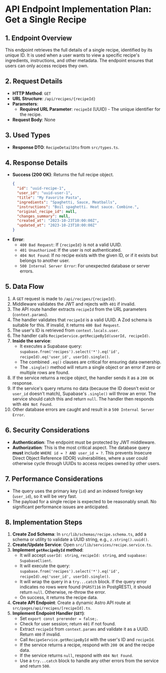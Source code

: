 # API Endpoint Implementation Plan: Get a Single Recipe

## 1. Endpoint Overview
This endpoint retrieves the full details of a single recipe, identified by its unique ID. It is used when a user wants to view a specific recipe's ingredients, instructions, and other metadata. The endpoint ensures that users can only access recipes they own.

## 2. Request Details
- **HTTP Method**: `GET`
- **URL Structure**: `/api/recipes/{recipeId}`
- **Parameters**:
  - **Required URL Parameter**: `recipeId` (UUID) - The unique identifier for the recipe.
- **Request Body**: None

## 3. Used Types
- **Response DTO**: `RecipeDetailDto` from `src/types.ts`.

## 4. Response Details
- **Success (200 OK)**: Returns the full recipe object.
  ```json
  {
    "id": "uuid-recipe-1",
    "user_id": "uuid-user-1",
    "title": "My Favorite Pasta",
    "ingredients": "Spaghetti, Sauce, Meatballs",
    "instructions": "Boil spaghetti. Heat sauce. Combine.",
    "original_recipe_id": null,
    "changes_summary": null,
    "created_at": "2023-10-23T10:00:00Z",
    "updated_at": "2023-10-23T10:00:00Z"
  }
  ```
- **Error**:
  - `400 Bad Request`: If `{recipeId}` is not a valid UUID.
  - `401 Unauthorized`: If the user is not authenticated.
  - `404 Not Found`: If no recipe exists with the given ID, or if it exists but belongs to another user.
  - `500 Internal Server Error`: For unexpected database or server errors.

## 5. Data Flow
1. A `GET` request is made to `/api/recipes/{recipeId}`.
2. Middleware validates the JWT and rejects with `401` if invalid.
3. The API route handler extracts `recipeId` from the URL parameters (`context.params`).
4. The handler validates that `recipeId` is a valid UUID. A Zod schema is suitable for this. If invalid, it returns `400 Bad Request`.
5. The user's ID is retrieved from `context.locals.user`.
6. The handler calls `RecipeService.getRecipeById(userId, recipeId)`.
7. **Inside the service**:
   - It executes a Supabase query: `supabase.from('recipes').select('*').eq('id', recipeId).eq('user_id', userId).single()`.
   - The combined `.eq()` clauses are critical for ensuring data ownership.
   - The `.single()` method will return a single object or an error if zero or multiple rows are found.
8. If the service returns a recipe object, the handler sends it as a `200 OK` response.
9. If the service's query returns no data (because the ID doesn't exist or `user_id` doesn't match), Supabase's `.single()` will throw an error. The service should catch this and return `null`. The handler then responds with `404 Not Found`.
10. Other database errors are caught and result in a `500 Internal Server Error`.

## 6. Security Considerations
- **Authentication**: The endpoint must be protected by JWT middleware.
- **Authorization**: This is the most critical aspect. The database query **must** include `WHERE id = ? AND user_id = ?`. This prevents Insecure Direct Object Reference (IDOR) vulnerabilities, where a user could otherwise cycle through UUIDs to access recipes owned by other users.

## 7. Performance Considerations
- The query uses the primary key (`id`) and an indexed foreign key (`user_id`), so it will be very fast.
- The payload for a single recipe is expected to be reasonably small. No significant performance issues are anticipated.

## 8. Implementation Steps
1. **Create Zod Schema**: In `src/lib/schemas/recipe.schema.ts`, add a schema or utility to validate a UUID string, e.g., `z.string().uuid()`.
2. **Create/Update Service**: Open `src/lib/services/recipe.service.ts`.
3. **Implement `getRecipeById` method**:
   - It will accept `userId: string`, `recipeId: string`, and `supabase: SupabaseClient`.
   - It will execute the query: `supabase.from('recipes').select('*').eq('id', recipeId).eq('user_id', userId).single()`.
   - It will wrap the query in a `try...catch` block. If the query error indicates no rows were found (`PGRST116` in PostgREST), it should return `null`. Otherwise, re-throw the error.
   - On success, it returns the recipe data.
4. **Create API Endpoint**: Create a dynamic Astro API route at `src/pages/api/recipes/[recipeId].ts`.
5. **Implement Endpoint Handler (`GET`)**:
   - Set `export const prerender = false;`.
   - Check for user session; return `401` if not found.
   - Extract `recipeId` from `context.params` and validate it as a UUID. Return `400` if invalid.
   - Call `RecipeService.getRecipeById` with the user's ID and `recipeId`.
   - If the service returns a recipe, respond with `200 OK` and the recipe data.
   - If the service returns `null`, respond with `404 Not Found`.
   - Use a `try...catch` block to handle any other errors from the service and return `500`.
